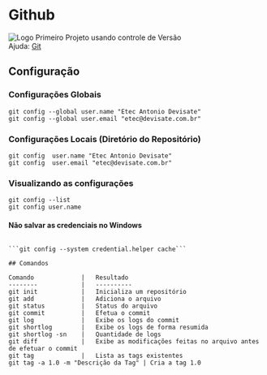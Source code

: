 # Github
 
![Logo](https://github.com/favicon.ico)
Primeiro Projeto usando controle de Versão   
Ajuda: [Git](https://git-scm.com/doc)

## Configuração
### Configurações Globais

```git config --global user.name "Etec Antonio Devisate"```   
```git config --global user.email "etec@devisate.com.br"```     

### Configurações Locais (Diretório do Repositório)

```git config  user.name "Etec Antonio Devisate"```   
```git config  user.email "etec@devisate.com.br"```   

### Visualizando as configurações

```git config --list ```   
```git config user.name```   
 
#### Não salvar as credenciais no Windows
```git config --system --unset credential.helper

```git config --system credential.helper cache```

## Comandos

Comando             |   Resultado
--------            |   ----------
git init            |   Inicializa um repositório
git add             |   Adiciona o arquivo
git status          |   Status do arquivo
git commit          |   Efetua o commit
git log             |   Exibe os logs do commit
git shortlog        |   Exibe os logs de forma resumida
git shortlog -sn    |   Quantidade de logs
git diff            |   Exibe as modificações feitas no arquivo antes de efetuar o commit
git tag             |   Lista as tags existentes
git tag -a 1.0 -m "Descrição da Tag" | Cria a tag 1.0
